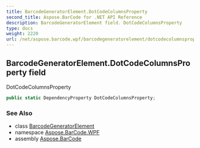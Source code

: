 ```yaml
---
title: BarcodeGeneratorElement.DotCodeColumnsProperty
second_title: Aspose.BarCode for .NET API Reference
description: BarcodeGeneratorElement field. DotCodeColumnsProperty
type: docs
weight: 2220
url: /net/aspose.barcode.wpf/barcodegeneratorelement/dotcodecolumnsproperty/
---
```

## BarcodeGeneratorElement.DotCodeColumnsProperty field

DotCodeColumnsProperty

```csharp
public static DependencyProperty DotCodeColumnsProperty;
```

### See Also

* class [BarcodeGeneratorElement](../)
* namespace [Aspose.BarCode.WPF](../../../aspose.barcode.wpf/)
* assembly [Aspose.BarCode](../../../)


